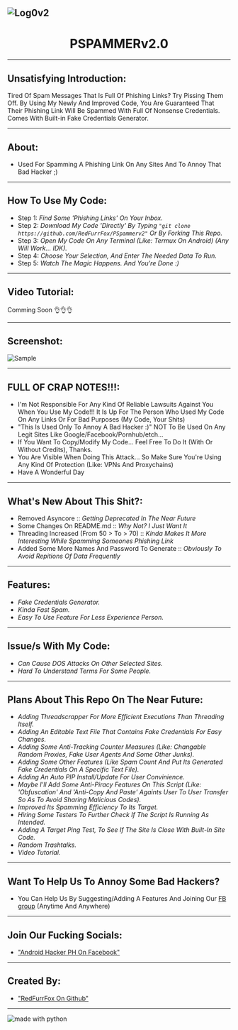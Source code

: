 ## ![Log0v2](https://user-images.githubusercontent.com/80197308/153523663-6f87fbca-187f-43d8-a750-d9ee2cf02f0e.png)

## <h1 align="center">PSPAMMERv2.0

---

## Unsatisfying Introduction:

 Tired Of Spam Messages That Is Full Of Phishing Links?
 Try Pissing Them Off. By Using My Newly And Improved Code, You Are Guaranteed That Their Phishing Link Will Be Spammed With Full Of Nonsense Credentials.
 Comes With Built-in Fake Credentials Generator.

---
## About:
 - Used For Spamming A Phishing Link On Any Sites And To Annoy That Bad Hacker ;)

---

## How To Use My Code:

 - Step 1: _Find Some 'Phishing Links' On Your Inbox._
 - Step 2: _Download My Code 'Directly' By Typing `"git clone https://github.com/RedFurrFox/PSpammerv2"` Or By Forking This Repo._
 - Step 3: _Open My Code On Any Terminal (Like: Termux On Android) (Any Will Work... IDK)._
 - Step 4: _Choose Your Selection, And Enter The Needed Data To Run._
 - Step 5: _Watch The Magic Happens. And You're Done :)_

---

## Video Tutorial:

 Comming Soon 👌👌👌

---

## Screenshot:

![Sample](https://user-images.githubusercontent.com/80197308/153191700-8a4e588e-b0da-4317-a68e-beaa966088d0.png)

---

## FULL OF CRAP NOTES!!!:

 - I'm Not Responsible For Any Kind Of Reliable Lawsuits Against You When You Use My Code!!! It Is Up For The Person Who Used My Code On Any Links Or For Bad Purposes (My Code, Your Shits)
 - "This Is Used Only To Annoy A Bad Hacker :)" NOT To Be Used On Any Legit Sites Like Google/Facebook/Pornhub/etch...
 - If You Want To Copy/Modify My Code... Feel Free To Do It (With Or Without Credits), Thanks.
 - You Are Visible When Doing This Attack... So Make Sure You're Using Any Kind Of Protection (Like: VPNs And Proxychains)
 - Have A Wonderful Day

---

## What's New About This Shit?:
 
 - Removed Asyncore :: _Getting Deprecated In The Near Future_
 - Some Changes On README.md :: _Why Not? I Just Want It_
 - Threading Increased (From 50 > To > 70) :: _Kinda Makes It More Interesting While Spamming Someones Phishing Link_
 - Added Some More Names And Password To Generate :: _Obviously To Avoid Repitions Of Data Frequently_
 
---
 
## Features:

 - _Fake Credentials Generator._
 - _Kinda Fast Spam._
 - _Easy To Use Feature For Less Experience Person._

---

## Issue/s With My Code:

 - _Can Cause DOS Attacks On Other Selected Sites._
 - _Hard To Understand Terms For Some People._

---

## Plans About This Repo On The Near Future:

 - _Adding Threadscrapper For More Efficient Executions Than Threading Itself._
 - _Adding An Editable Text File That Contains Fake Credentials For Easy Changes._
 - _Adding Some Anti-Tracking Counter Measures (Like: Changable Random Proxies, Fake User Agents And Some Other Junks)._
 - _Adding Some Other Features (Like Spam Count And Put Its Generated Fake Credentials On A Specific Text File)._
 - _Adding An Auto PIP Install/Update For User Convinience._
 - _Maybe I'll Add Some Anti-Piracy Features On This Script (Like: 'Obfuscation' And 'Anti-Copy And Paste' Againts User To User Transfer So As To Avoid Sharing Malicious Codes)._
 - _Improved Its Spamming Efficiency To Its Target._
 - _Hiring Some Testers To Further Check If The Script Is Running As Intended._
 - _Adding A Target Ping Test, To See If The Site Is Close With Built-In Site Code._
 - _Random Trashtalks._
 - _Video Tutorial._

---

## Want To Help Us To Annoy Some Bad Hackers?

 - You Can Help Us By Suggesting/Adding A Features And Joining Our [FB group](https://www.facebook.com/groups/1778790372291663) (Anytime And Anywhere)

---

## Join Our Fucking Socials: 

 - ["Android Hacker PH On Facebook"](https://www.facebook.com/groups/1778790372291663)

---
  
## Created By: 
  
 - ["RedFurrFox On Github"](https://github.com/RedFurrFox)

---
  
<img src="https://img.shields.io/badge/made%20with-python-blue.svg?style=flat-square" alt="made with python">
